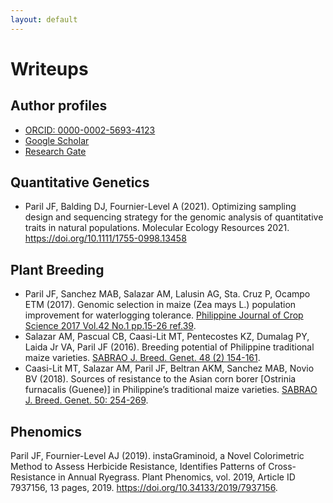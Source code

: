 ```yaml
---
layout: default
---
```


# Writeups

## Author profiles

- [ORCID: 0000-0002-5693-4123](https://orcid.org/0000-0002-5693-4123)
- [Google Scholar](https://scholar.google.com/citations?user=RkJkwZgAAAAJ&hl=en)
- [Research Gate](https://www.researchgate.net/profile/Jefferson-Paril)

## Quantitative Genetics

- Paril JF, Balding DJ, Fournier-Level A (2021). Optimizing sampling design and sequencing strategy for the genomic analysis of quantitative traits in natural populations.  Molecular Ecology Resources 2021. <https://doi.org/10.1111/1755-0998.13458>

## Plant Breeding

- Paril JF, Sanchez MAB, Salazar AM, Lalusin AG, Sta. Cruz P, Ocampo ETM (2017). Genomic selection in maize (Zea mays L.) population improvement for waterlogging tolerance. [Philippine Journal of Crop Science 2017 Vol.42 No.1 pp.15-26 ref.39](https://scholar.google.com/scholar?oi=bibs&cluster=11309067069127268177&btnI=1&hl=en).
- Salazar AM, Pascual CB, Caasi-Lit MT, Pentecostes KZ, Dumalag PY, Laida Jr VA, Paril JF (2016). Breeding potential of Philippine traditional maize varieties. [SABRAO J. Breed. Genet. 48 (2) 154-161](http://sabraojournal.org/wp-content/uploads/2018/01/SABRAO-J-Breed-Genet-48-2-154-161-Salazar-1.pdf).
- Caasi-Lit MT, Salazar AM, Paril JF, Beltran AKM, Sanchez MAB, Novio BV (2018). Sources of resistance to the Asian corn borer [Ostrinia furnacalis (Guenee)] in Philippine’s traditional maize varieties. [SABRAO J. Breed. Genet. 50: 254-269](http://sabraojournal.org/wp-content/uploads/2018/09/SABRAO-J-Breed-Genet-50-3-254-269-CAASI-LIT.pdf).

## Phenomics

Paril JF, Fournier-Level AJ (2019). instaGraminoid, a Novel Colorimetric Method to Assess Herbicide Resistance, Identifies Patterns of Cross-Resistance in Annual Ryegrass. Plant Phenomics, vol. 2019, Article ID 7937156, 13 pages, 2019. <https://doi.org/10.34133/2019/7937156>.